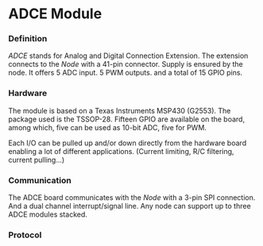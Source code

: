 
ADCE Module
===========

### Definition

*ADCE* stands for Analog and Digital Connection Extension. The extension connects to the *Node* with a 41-pin connector. Supply is ensured by the node. It offers 5 ADC input.  5 PWM outputs. and a total of 15 GPIO pins. 

### Hardware

The module is based on a Texas Instruments MSP430 (G2553). The package used is the TSSOP-28.
Fifteen GPIO are available on the board, among which, five can be used as 10-bit ADC, five for PWM. 

Each I/O can be pulled up and/or down directly from the hardware board enabling a lot of different applications. (Current limiting, R/C filtering, current pulling...)

### Communication

The ADCE board communicates with the *Node* with a 3-pin SPI connection. And a dual channel interrupt/signal line. Any node can support up to three ADCE modules stacked.

### Protocol
